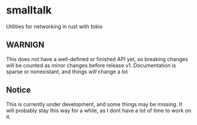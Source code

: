 # smalltalk

Utilities for networking in rust with tokio

## WARNIGN

This does not have a well-defined or finished API yet, so breaking changes will be counted as minor changes before release v1.
Documentation is sparse or nonexistant, and things *will* change a lot

## Notice

This is currently under development, and some things may be missing.
It will probably stay this way for a while, as I dont have a lot of time to work on it.
